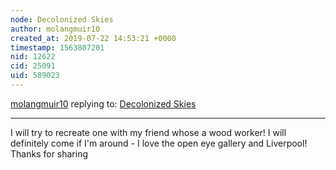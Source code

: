 ```yaml
---
node: Decolonized Skies
author: molangmuir10
created_at: 2019-07-22 14:53:21 +0000
timestamp: 1563807201
nid: 12622
cid: 25091
uid: 589023
---
```




[molangmuir10](../profile/molangmuir10) replying to: [Decolonized Skies](../notes/hagitkeysar/01-26-2016/decolonized-skies)

----
I will try to recreate one with my friend whose a wood worker! I will definitely  come if I'm around - I love the open eye gallery and Liverpool!
Thanks for sharing